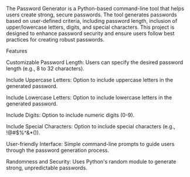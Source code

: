 The Password Generator is a Python-based command-line tool that helps users create strong, secure passwords. The tool generates passwords based on user-defined criteria, including password length, inclusion of upper/lowercase letters, digits, and special characters. This project is designed to enhance password security and ensure users follow best practices for creating robust passwords.


Features

Customizable Password Length: Users can specify the desired password length (e.g., 8 to 32 characters).

Include Uppercase Letters: Option to include uppercase letters in the generated password.

Include Lowercase Letters: Option to include lowercase letters in the generated password.

Include Digits: Option to include numeric digits (0-9).

Include Special Characters: Option to include special characters (e.g., !@#$%^&*()).

User-friendly Interface: Simple command-line prompts to guide users through the password generation process.

Randomness and Security: Uses Python's random module to generate strong, unpredictable passwords.
